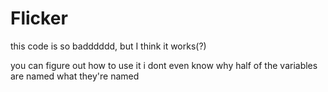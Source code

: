 # Flicker
this code is so badddddd, but I think it works(?)

you can figure out how to use it i dont even know why half of the variables are named what they're named
